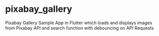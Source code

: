 # pixabay_gallery

Pixabay Gallery Sample App in Flutter
which loads and displays images from Pixabay API and search function with debouncing on API Requests
